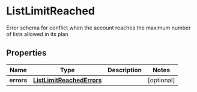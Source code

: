 

# ListLimitReached

Error schema for conflict when the account reaches the maximum number of lists allowed in its plan
## Properties

Name | Type | Description | Notes
------------ | ------------- | ------------- | -------------
**errors** | [**ListLimitReachedErrors**](ListLimitReachedErrors.md) |  |  [optional]




